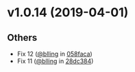 
v1.0.14 (2019-04-01)
====================


## Others
* Fix 12 ([@blling](https://rdgit.travelsky.com/users/blling) in [058faca](https://rdgit.travelsky.com/projects/DSS/repos/dss_v1_nrts_etl/commits/058faca))
* Fix 11 ([@blling](https://rdgit.travelsky.com/users/blling) in [28dc384](https://rdgit.travelsky.com/projects/DSS/repos/dss_v1_nrts_etl/commits/28dc384))
